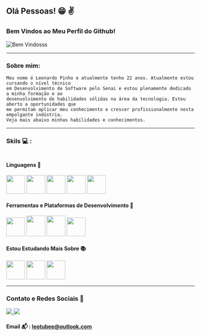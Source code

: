 ## Olá Pessoas!  :grin: :v:
### Bem Vindos ao Meu Perfil do Github!
![Bem Vindosss](https://media.tenor.com/0XSg3Cc9ao8AAAAj/carl-and-shaggy-jamin-dance.gif)

---

### Sobre mim:
    Meu nome é Leonardo Pinho e atualmente tenho 22 anos. Atualmente estou cursando o nível técnico
    em Desenvolvimento de Software pelo Senai e estou plenamente dedicado a minha formação e ao 
    desenvolvimento de habilidades sólidas na área da tecnologia. Estou aberto a oportunidades que
    me permitam aplicar meu conhecimento e crescer profissionalmente nesta empolgante indústria.
    Veja mais abaixo minhas habilidades e conhecimentos. 
    
---    
### Skils :computer: : 
#
#### Linguagens :moyai:

<p aling="center">
    <img loading="lazy" src="https://cdn.jsdelivr.net/gh/devicons/devicon@latest/icons/java/java-original.svg" width="50" height="50" />
    <img loading="lazy" src="https://cdn.jsdelivr.net/gh/devicons/devicon@latest/icons/html5/html5-plain-wordmark.svg" width="50" height="50" />
    <img loading="lazy" src="https://cdn.jsdelivr.net/gh/devicons/devicon@latest/icons/css3/css3-plain-wordmark.svg"  width="50" height="50"/> 
    <img loading="lazy" src="https://cdn.jsdelivr.net/gh/devicons/devicon@latest/icons/javascript/javascript-original.svg" width="50" height="50" />
    <img loading="lazy" src="https://cdn.jsdelivr.net/gh/devicons/devicon@latest/icons/mysql/mysql-original-wordmark.svg" width="50" height="50" />
</p>       

#### Ferramentas e Plataformas de Desenvolvimento :wrench:

<p aling="center">
    <img loading="lazy" src="https://cdn.jsdelivr.net/gh/devicons/devicon@latest/icons/vscode/vscode-original-wordmark.svg" width="50" height="50" />
    <img loading="lazy" src="https://upload.wikimedia.org/wikipedia/commons/thumb/9/98/Apache_NetBeans_Logo.svg/666px-Apache_NetBeans_Logo.svg.png" width="50" height="55">        
    <img loading="lazy" src="https://morseinstitute.org/wp-content/uploads/2017/12/logo-tinkercad-256.png" width="50" height="55">  
    <img loading="lazy" src="https://cdn.jsdelivr.net/gh/devicons/devicon@latest/icons/git/git-original.svg" width="50" height="50"/>
            
          

</p>  

#### Estou Estudando Mais Sobre :books:

<p aling="center">
    <img loading="lazy" src="https://cdn.jsdelivr.net/gh/devicons/devicon@latest/icons/cplusplus/cplusplus-original.svg" width="50" height="50" />
    <img loading="lazy" src="https://cdn.jsdelivr.net/gh/devicons/devicon@latest/icons/javascript/javascript-original.svg" width="50" height="50" />        
    <img loading="lazy" src="https://cdn.jsdelivr.net/gh/devicons/devicon@latest/icons/java/java-original.svg" width="50" height="50" />      

</p>  

---

### Contato e Redes Sociais :small_red_triangle_down:

<p aling="center">
    <a href="https://wa.me/qr/CFLQBRD37VUWM1" target="_blank"> <img loading="lazy" src="https://img.shields.io/badge/WhatsApp-25D366?style=for-the-badge&logo=whatsapp&logoColor=white" target="_blank"> </a> 
    <a href="www.linkedin.com/in/leonardo-pinho-dos-santos-ba47682b7" target="_blank"> <img loading="lazy" src="https://img.shields.io/badge/linkedin-%230077B5.svg?style=for-the-badge&logo=linkedin&logoColor=white" target="_blank"> </a>
</p>  

#### Email :mailbox_with_mail: : leotubee@outlook.com
          
                       
    
           
          
          







    
    
    
    
    



